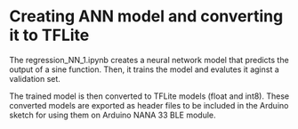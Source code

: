 # Creating ANN model and converting it to TFLite 

The regression_NN_1.ipynb creates a neural network model that predicts the output of a sine function. Then, it trains the model and evalutes it aginst a validation set.       

The trained model is then converted to TFLite models (float and int8). These converted models are exported as header files to be included in the Arduino sketch for using them on Arduino NANA 33 BLE module.    
